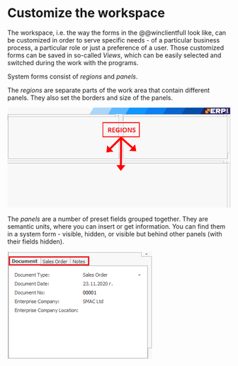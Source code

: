 # Customize the workspace

The workspace, i.e. the way the forms in the @@winclientfull look like, can be customized in order to serve specific needs - of a particular business process, a particular role or just a preference of a user. 
Those customized forms can be saved in so-called *Views*, which can be easily selected and switched during the work with the programs.

System forms consist of *regions* and *panels*. 

The *regions* are separate parts of the work area that contain different panels. They also set the borders and size of the panels. 

![Regions](pictures/regions.png) 

The *panels* are a number of preset fields grouped together. They are semantic units, where you can insert or get information. You can find them in a system form - visible, hidden, or visible but behind other panels (with their fields hidden).

![Panels](pictures/panels.png)
